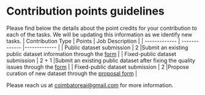 # Contribution points guidelines
Please find below the details about the point credits for your contribution to each of the tasks. We will be updating this information as we identify new tasks.
| Contribution Type | Points | Job Description |
| ------------- | ------------- |------------- |
| Public dataset submission   | 2  |Submit an existing public dataset information through the [form](https://forms.gle/27MiJrjdzjQ3Qjwe9)  |
| Fixed-public dataset submission  | 2 + 1  |Submit an existing public dataset after fixing the quality issues through the [form](https://forms.gle/27MiJrjdzjQ3Qjwe9)  |
| Fixed-public dataset submission  | 2  |Propose curation of new dataset through the [proposal form](https://forms.gle/uprWQiwEGzoDKwLq5)  |

Please reach us at coimbatoreai@gmail.com for more information.
